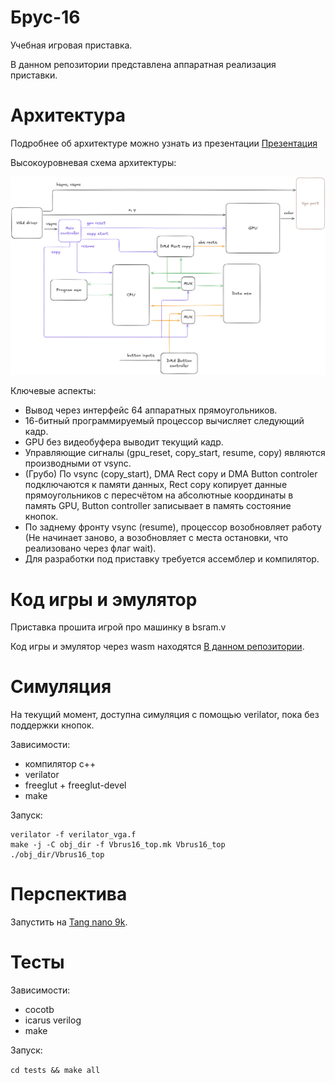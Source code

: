 # Брус-16

Учебная игровая приставка.

В данном репозитории представлена аппаратная реализация приставки.

# Архитектура

Подробнее об архитектуре можно узнать из презентации [Презентация](./docs/Брус-16.pdf)

Высокоуровневая схема архитектуры:

![Архитектура, вид сверху](./docs/architecture.png)

Ключевые аспекты:

- Вывод через интерфейс 64 аппаратных прямоугольников.
- 16-битный программируемый процессор вычисляет следующий кадр.
- GPU без видеобуфера выводит текущий кадр.
- Управляющие сигналы (gpu_reset, copy_start, resume, copy) являются производными от vsync.
- (Грубо) По vsync (copy_start), DMA Rect copy и DMA Button controler подключаются к памяти данных, Rect copy копирует данные прямоугольников с пересчётом на абсолютные координаты в память GPU, Button controller записывает в память состояние кнопок.
- По заднему фронту vsync (resume), процессор возобновляет работу (Не начинает заново, а возобновляет с места остановки, что реализовано через флаг wait).
- Для разработки под приставку требуется ассемблер и компилятор.

# Код игры и эмулятор

Приставка прошита игрой про машинку в bsram.v

Код игры и эмулятор через wasm находятся [В данном репозитории](https://github.com/true-grue/Brus-16-Demo).

# Симуляция

На текущий момент, доступна симуляция с помощью verilator, пока без поддержки кнопок.

Зависимости:
- компилятор c++
- verilator
- freeglut + freeglut-devel
- make

Запуск:
```
verilator -f verilator_vga.f
make -j -C obj_dir -f Vbrus16_top.mk Vbrus16_top
./obj_dir/Vbrus16_top 
```

# Перспектива

Запустить на [Tang nano 9k](https://wiki.sipeed.com/hardware/en/tang/Tang-Nano-9K/Nano-9K.html).

# Тесты

Зависимости:
- cocotb
- icarus verilog
- make

Запуск:

`cd tests && make all`
